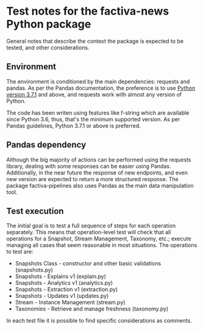 # Test notes for the factiva-news Python package
General notes that describe the context the package is expected to be tested, and other considerations.

## Environment
The environment is conditioned by the main dependencies: requests and pandas. As per the Pandas documentation, the preference is to use [Python version 3.7.1](https://pandas.pydata.org/pandas-docs/stable/getting_started/install.html#python-version-support) and above, and requests work with almost any version of Python.

The code has been writen using features like f-string which are available since Python 3.6, thus, that's the minimum supported version. As per Pandas guidelines, Python 3.7.1 or above is preferred.

## Pandas dependency
Although the big majority of actions can be performed using the requests library, dealing with some responses can be easier using Pandas. Additionally, in the near future the response of new endpoints, and even new version are expected to return a more structured response. The package factiva-pipelines also uses Pandas as the main data manipulation tool.

## Test execution
The initial goal is to test a full sequence of steps for each operation separately. This means that operation-level test will check that all operations for a Snapshot, Stream Management, Taxonomy, etc.; execute managing all cases that seem reasonable in most situations. The operations to test are:

* Snapshots Class - constructor and other basic validations (snapshots.py)
* Snapshots - Explains v1 (explain.py)
* Snapshots - Analytics v1 (analytics.py)
* Snapshots - Extraction v1 (extraction.py)
* Snapshots - Updates v1 (updates.py)
* Stream - Instance Management (stream.py)
* Taxonomies - Retrieve and manage freshness (taxonomy.py)

In each test file it is possible to find specific considerations as comments.


